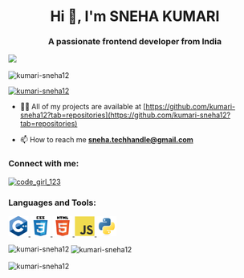 
<h1 align="center">Hi 👋, I'm SNEHA KUMARI</h1>
<h3 align="center">A passionate frontend developer from India</h3>
<img src="https://images.static-collegedunia.com/public/image//f57c4d1979de06e49b1dd15d02ecd231.gif"/>

<p align="left"> <img src="https://komarev.com/ghpvc/?username=kumari-sneha12&label=Profile%20views&color=0e75b6&style=flat" alt="kumari-sneha12" /> </p>

<p align="left"> <a href="https://github.com/ryo-ma/github-profile-trophy"><img src="https://github-profile-trophy.vercel.app/?username=kumari-sneha12" alt="kumari-sneha12" /></a> </p>

- 👨‍💻 All of my projects are available at [https://github.com/kumari-sneha12?tab=repositories](https://github.com/kumari-sneha12?tab=repositories)

- 📫 How to reach me **sneha.techhandle@gmail.com**

<h3 align="left">Connect with me:</h3>
<p align="left">
<a href="https://instagram.com/code_girl_123" target="blank"><img align="center" src="https://raw.githubusercontent.com/rahuldkjain/github-profile-readme-generator/master/src/images/icons/Social/instagram.svg" alt="code_girl_123" height="30" width="40" /></a>
</p>

<h3 align="left">Languages and Tools:</h3>
<p align="left"> <a href="https://www.w3schools.com/cpp/" target="_blank" rel="noreferrer"> <img src="https://raw.githubusercontent.com/devicons/devicon/master/icons/cplusplus/cplusplus-original.svg" alt="cplusplus" width="40" height="40"/> </a> <a href="https://www.w3schools.com/css/" target="_blank" rel="noreferrer"> <img src="https://raw.githubusercontent.com/devicons/devicon/master/icons/css3/css3-original-wordmark.svg" alt="css3" width="40" height="40"/> </a> <a href="https://www.w3.org/html/" target="_blank" rel="noreferrer"> <img src="https://raw.githubusercontent.com/devicons/devicon/master/icons/html5/html5-original-wordmark.svg" alt="html5" width="40" height="40"/> </a> <a href="https://developer.mozilla.org/en-US/docs/Web/JavaScript" target="_blank" rel="noreferrer"> <img src="https://raw.githubusercontent.com/devicons/devicon/master/icons/javascript/javascript-original.svg" alt="javascript" width="40" height="40"/> </a> <a href="https://www.python.org" target="_blank" rel="noreferrer"> <img src="https://raw.githubusercontent.com/devicons/devicon/master/icons/python/python-original.svg" alt="python" width="40" height="40"/> </a> </p>

<p><img align="left" src="https://github-readme-stats.vercel.app/api/top-langs?username=kumari-sneha12&show_icons=true&locale=en&layout=compact" alt="kumari-sneha12" /></p>

<p>&nbsp;<img align="center" src="https://github-readme-stats.vercel.app/api?username=kumari-sneha12&show_icons=true&locale=en" alt="kumari-sneha12" /></p>

<p><img align="center" src="https://github-readme-streak-stats.herokuapp.com/?user=kumari-sneha12&" alt="kumari-sneha12" /></p>
